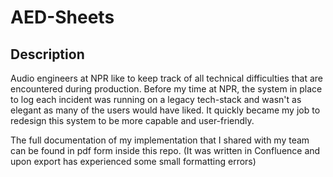 # AED-Sheets
## Description
Audio engineers at NPR like to keep track of all technical difficulties that are encountered during production. Before my
time at NPR, the system in place to log each incident was running on a legacy tech-stack and wasn't as elegant as many of the users would have liked. It quickly became my job to redesign this system to be more capable and user-friendly.

The full documentation of my implementation that I shared with my team can be found in pdf form inside this repo. (It was written in Confluence and upon export has experienced some small formatting errors)
